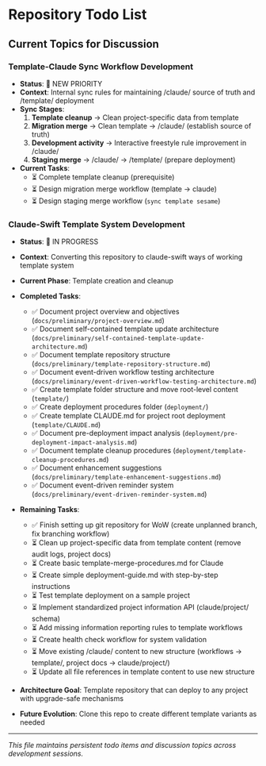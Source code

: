 # Repository Todo List

## Current Topics for Discussion

### Template-Claude Sync Workflow Development
- **Status**: 🔄 NEW PRIORITY  
- **Context**: Internal sync rules for maintaining /claude/ source of truth and /template/ deployment
- **Sync Stages**:
  1. **Template cleanup** → Clean project-specific data from template
  2. **Migration merge** → Clean template → /claude/ (establish source of truth)
  3. **Development activity** → Interactive freestyle rule improvement in /claude/
  4. **Staging merge** → /claude/ → /template/ (prepare deployment)
- **Current Tasks**:
  - ⏳ Complete template cleanup (prerequisite)
  - ⏳ Design migration merge workflow (template → claude)
  - ⏳ Design staging merge workflow (`sync template sesame`)

### Claude-Swift Template System Development
- **Status**: 🔄 IN PROGRESS
- **Context**: Converting this repository to claude-swift ways of working template system
- **Current Phase**: Template creation and cleanup
- **Completed Tasks**:
  - ✅ Document project overview and objectives (`docs/preliminary/project-overview.md`)
  - ✅ Document self-contained template update architecture (`docs/preliminary/self-contained-template-update-architecture.md`)
  - ✅ Document template repository structure (`docs/preliminary/template-repository-structure.md`)
  - ✅ Document event-driven workflow testing architecture (`docs/preliminary/event-driven-workflow-testing-architecture.md`)
  - ✅ Create template folder structure and move root-level content (`template/`)
  - ✅ Create deployment procedures folder (`deployment/`)
  - ✅ Create template CLAUDE.md for project root deployment (`template/CLAUDE.md`)
  - ✅ Document pre-deployment impact analysis (`deployment/pre-deployment-impact-analysis.md`)
  - ✅ Document template cleanup procedures (`deployment/template-cleanup-procedures.md`)
  - ✅ Document enhancement suggestions (`docs/preliminary/template-enhancement-suggestions.md`)
  - ✅ Document event-driven reminder system (`docs/preliminary/event-driven-reminder-system.md`)

- **Remaining Tasks**:
  - ✅ Finish setting up git repository for WoW (create unplanned branch, fix branching workflow)
  - ⏳ Clean up project-specific data from template content (remove audit logs, project docs)
  - ⏳ Create basic template-merge-procedures.md for Claude
  - ⏳ Create simple deployment-guide.md with step-by-step instructions
  - ⏳ Test template deployment on a sample project
  - ⏳ Implement standardized project information API (claude/project/ schema)
  - ⏳ Add missing information reporting rules to template workflows
  - ⏳ Create health check workflow for system validation
  - ⏳ Move existing /claude/ content to new structure (workflows → template/, project docs → claude/project/)
  - ⏳ Update all file references in template content to use new structure
- **Architecture Goal**: Template repository that can deploy to any project with upgrade-safe mechanisms
- **Future Evolution**: Clone this repo to create different template variants as needed



---

*This file maintains persistent todo items and discussion topics across development sessions.*